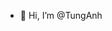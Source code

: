 - 👋 Hi, I’m @TungAnh
  
<!---
TungAnhtapCode/TungAnhtapCode is a ✨ special ✨ repository because its `README.md` (this file) appears on your GitHub profile.
You can click the Preview link to take a look at your changes.
--->
